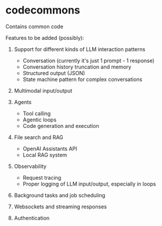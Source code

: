 # codecommons

Contains common code

Features to be added (possibly):

1. Support for different kinds of LLM interaction patterns

   - Conversation (currently it's just 1 prompt - 1 response)
   - Conversation history truncation and memory
   - Structured output (JSON)
   - State machine pattern for complex conversations

2. Multimodal input/output

3. Agents

   - Tool calling
   - Agentic loops
   - Code generation and execution

4. File search and RAG

   - OpenAI Assistants API
   - Local RAG system

5. Observability

   - Request tracing
   - Proper logging of LLM input/output, especially in loops

6. Background tasks and job scheduling

7. Websockets and streaming responses

8. Authentication
